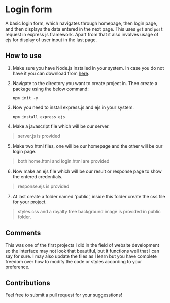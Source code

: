 # Login form
A basic login form, which navigates through homepage, then login page, and then displays the data entered in the next page. This uses `get` and `post` request in express js framework. Apart from that it also involves usage of ejs for display of user input in the last page.

## How to use
1. Make sure you have Node.js installed in your system. In case you do not have it you can download from [here](https://nodejs.org/en).

2. Navigate to the directory you want to create project in. Then create a package using the below command:
   ```
   npm init -y
   ```
3. Now you need to install express.js and ejs in your system.
   ```
   npm install express ejs
   ```
4. Make a javascript file which will be our server. 

> server.js is provided

5. Make two html files, one will be our homepage and the other will be our login page.

> both home.html and login.html are provided

6. Now make an ejs file which will be our result or response page to show the entered credentials.

> response.ejs is provided

7. At last create a folder named 'public', inside this folder create the css file for your project. 

> styles.css and a royalty free background image is provided in public folder.

## Comments

This was one of the first projects I did in the field of website development so the interface may not look that beautiful, but it functions well that I can say for sure. I may also update the files as I learn but you have complete freedom over how to modify the code or styles according to your preference.

## Contributions
Feel free to submit a pull request for your suggesstions!
